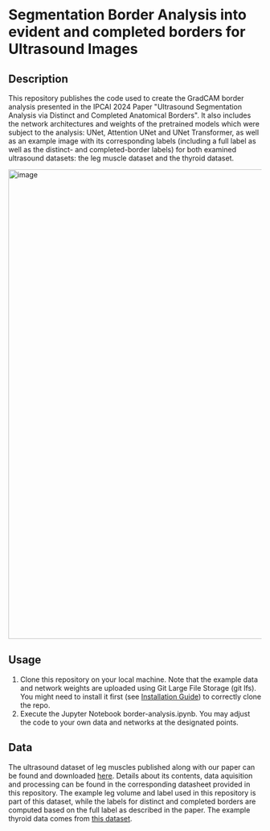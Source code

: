 
# Segmentation Border Analysis into evident and completed borders for Ultrasound Images
## Description
This repository publishes the code used to create the GradCAM border analysis presented in the IPCAI 2024 Paper "Ultrasound Segmentation Analysis via Distinct and Completed Anatomical Borders".
It also includes the network architectures and weights of the pretrained models which were subject to the analysis: UNet, Attention UNet and UNet Transformer, as well as an example image with its corresponding labels (including a full label as well as the distinct- and completed-border labels) for both examined ultrasound datasets: the leg muscle dataset and the thyroid dataset.

<img width="932" alt="image" src="https://github.com/Al3xand1a/segmentation-border-analysis/assets/98582325/c2e61b48-4242-4e24-bbd8-2a6aaffcc10a">

## Usage
1. Clone this repository on your local machine. Note that the example data and network weights are uploaded using Git Large File Storage (git lfs). You might need to install it first (see [Installation Guide](https://git-lfs.com)) to correctly clone the repo. 
2. Execute the Jupyter Notebook border-analysis.ipynb. You may adjust the code to your own data and networks at the designated points.

## Data
The ultrasound dataset of leg muscles published along with our paper can be found and downloaded [here](https://www.cs.cit.tum.de/camp/publications/leg-3d-us-dataset/). Details about its contents, data aquisition and processing can be found in the corresponding datasheet provided in this repository.
The example leg volume and label used in this repository is part of this dataset, while the labels for distinct and completed borders are computed based on the full label as described in the paper.
The example thyroid data comes from [this dataset](https://www.cs.cit.tum.de/camp/publications/segthy-dataset/).
